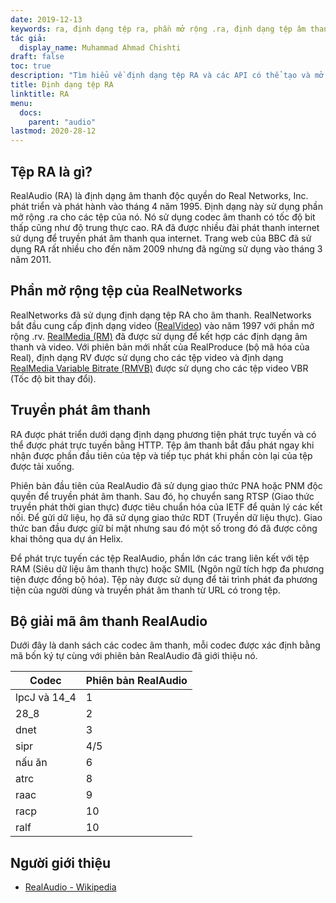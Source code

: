 ```yaml
---
date: 2019-12-13
keywords: ra, định dạng tệp ra, phần mở rộng .ra, định dạng tệp âm thanh thực, định dạng âm thanh ra, định dạng tệp RealAudio
tác giả:
  display_name: Muhammad Ahmad Chishti
draft: false
toc: true
description: "Tìm hiểu về định dạng tệp RA và các API có thể tạo và mở tệp RA."
title: Định dạng tệp RA
linktitle: RA
menu:
  docs:
    parent: "audio"
lastmod: 2020-28-12
---
```


## Tệp RA là gì?

RealAudio (RA) là định dạng âm thanh độc quyền do Real Networks, Inc. phát triển và phát hành vào tháng 4 năm 1995. Định dạng này sử dụng phần mở rộng .ra cho các tệp của nó. Nó sử dụng codec âm thanh có tốc độ bit thấp cũng như độ trung thực cao. RA đã được nhiều đài phát thanh internet sử dụng để truyền phát âm thanh qua internet. Trang web của BBC đã sử dụng RA rất nhiều cho đến năm 2009 nhưng đã ngừng sử dụng vào tháng 3 năm 2011.

## Phần mở rộng tệp của RealNetworks ##

RealNetworks đã sử dụng định dạng tệp RA cho âm thanh. RealNetworks bắt đầu cung cấp định dạng video ([RealVideo](/vi/video/rv/)) vào năm 1997 với phần mở rộng .rv. [RealMedia (RM)](/vi/video/rm/) đã được sử dụng để kết hợp các định dạng âm thanh và video. Với phiên bản mới nhất của RealProduce (bộ mã hóa của Real), định dạng RV được sử dụng cho các tệp video và định dạng [RealMedia Variable Bitrate (RMVB)](/vi/video/rmvb/) được sử dụng cho các tệp video VBR (Tốc độ bit thay đổi).

## Truyền phát âm thanh ##

RA được phát triển dưới dạng định dạng phương tiện phát trực tuyến và có thể được phát trực tuyến bằng HTTP. Tệp âm thanh bắt đầu phát ngay khi nhận được phần đầu tiên của tệp và tiếp tục phát khi phần còn lại của tệp được tải xuống.

Phiên bản đầu tiên của RealAudio đã sử dụng giao thức PNA hoặc PNM độc quyền để truyền phát âm thanh. Sau đó, họ chuyển sang RTSP (Giao thức truyền phát thời gian thực) được tiêu chuẩn hóa của IETF để quản lý các kết nối. Để gửi dữ liệu, họ đã sử dụng giao thức RDT (Truyền dữ liệu thực). Giao thức ban đầu được giữ bí mật nhưng sau đó một số trong đó đã được công khai thông qua dự án Helix.

Để phát trực tuyến các tệp RealAudio, phần lớn các trang liên kết với tệp RAM (Siêu dữ liệu âm thanh thực) hoặc SMIL (Ngôn ngữ tích hợp đa phương tiện được đồng bộ hóa). Tệp này được sử dụng để tải trình phát đa phương tiện của người dùng và truyền phát âm thanh từ URL có trong tệp.

## Bộ giải mã âm thanh RealAudio ##

Dưới đây là danh sách các codec âm thanh, mỗi codec được xác định bằng mã bốn ký tự cùng với phiên bản RealAudio đã giới thiệu nó.

|Codec|Phiên bản RealAudio|
|---|---|
|lpcJ và 14_4|1|
|28_8|2|
|dnet|3|
|sipr|4/5|
|nấu ăn|6|
|atrc|8|
|raac|9|
|racp|10|
|ralf|10|

## Người giới thiệu ##

- [RealAudio - Wikipedia](https://en.wikipedia.org/wiki/RealAudio)


